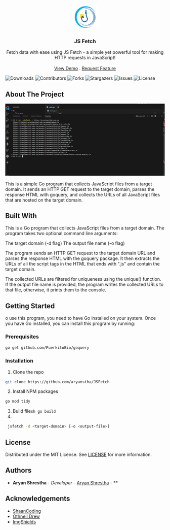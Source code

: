 <br/>
<p align="center">
  <a href="https://github.com/aryanstha/JS Fetch">
    <img src="https://github.com/Aryanstha/JSFetch/blob/main/logos.png?raw=true" alt="Logo" width="80" height="80">
  </a>

  <h3 align="center">JS Fetch</h3>

  <p align="center">
    Fetch data with ease using JS Fetch - a simple yet powerful tool for making HTTP requests in JavaScript!
    <br/>
    <br/>
    <a href="https://github.com/aryanstha/JSFetch">View Demo</a>
    .
    <a href="https://github.com/aryanstha/JSFetch/issues">Request Feature</a>
  </p>
</p>

![Downloads](https://img.shields.io/github/downloads/aryanstha/JSFetch/total) ![Contributors](https://img.shields.io/github/contributors/aryanstha/JSFetch?color=dark-green) ![Forks](https://img.shields.io/github/forks/aryanstha/JSFetch?style=social) ![Stargazers](https://img.shields.io/github/stars/aryanstha/JSFetch?style=social) ![Issues](https://img.shields.io/github/issues/aryanstha/JSFetch) ![License](https://img.shields.io/github/license/aryanstha/JSFetch) 

## About The Project

![Screen Shot](https://github.com/Aryanstha/JSFetch/blob/main/demo.PNG?raw=true)

This is a simple Go program that collects JavaScript files from a target domain. It sends an HTTP GET request to the target domain, parses the response HTML with goquery, and collects the URLs of all JavaScript files that are hosted on the target domain.

## Built With

This is a Go program that collects JavaScript files from a target domain. The program takes two optional command line arguments:

The target domain (-d flag)
The output file name (-o flag)

The program sends an HTTP GET request to the target domain URL and parses the response HTML with the goquery package. It then extracts the URLs of all the script tags in the HTML that ends with ".js" and contain the target domain.

The collected URLs are filtered for uniqueness using the unique() function. If the output file name is provided, the program writes the collected URLs to that file, otherwise, it prints them to the console.

## Getting Started

o use this program, you need to have Go installed on your system. Once you have Go installed, you can install this program by running:

### Prerequisites


```bash
go get github.com/PuerkitoBio/goquery
```

### Installation

1. Clone the repo

```sh
git clone https://github.com/aryanstha/JSFetch
```

2. Install NPM packages

```sh
go mod tidy
```

3. Build file```sh go build```
4.
```sh
 jsfetch -d <target-domain> [-o <output-file>]
```

## License

Distributed under the MIT License. See [LICENSE](https://github.com/aryanstha/JSFetch/blob/main/LICENSE.md) for more information.

## Authors

* **Aryan Shrestha** - *Developer* - [Aryan Shrestha](https://github.com/aryanstha) - **

## Acknowledgements

* [ShaanCoding](https://github.com/ShaanCoding/)
* [Othneil Drew](https://github.com/othneildrew/Best-README-Template)
* [ImgShields](https://shields.io/)
